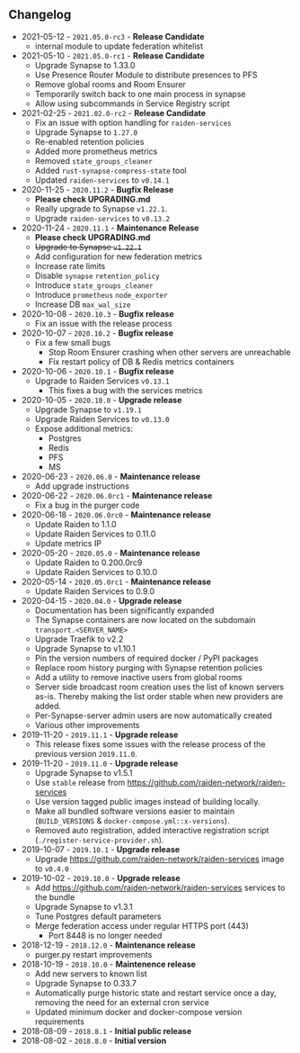## Changelog
- 2021-05-12 - `2021.05.0-rc3` - **Release Candidate**
  - internal module to update federation whitelist
- 2021-05-10 - `2021.05.0-rc1` - **Release Candidate**
  - Upgrade Synapse to 1.33.0
  - Use Presence Router Module to distribute presences to PFS
  - Remove global rooms and Room Ensurer
  - Temporarily switch back to one main process in synapse
  - Allow using subcommands in Service Registry script
- 2021-02-25 - `2021.02.0-rc2` - **Release Candidate**
  - Fix an issue with option handling for `raiden-services`
  - Upgrade Synapse to `1.27.0`
  - Re-enabled retention policies
  - Added more prometheus metrics
  - Removed `state_groups_cleaner`
  - Added `rust-synapse-compress-state` tool
  - Updated `raiden-services` to `v0.14.1`
- 2020-11-25 - `2020.11.2` - **Bugfix Release**
  - **Please check UPGRADING.md**
  - Really upgrade to Synapse `v1.22.1`.
  - Upgrade `raiden-services` to `v0.13.2`
- 2020-11-24 - `2020.11.1` - **Maintenance Release**
  - **Please check UPGRADING.md**
  - ~~Upgrade to Synapse `v1.22.1`~~
  - Add configuration for new federation metrics
  - Increase rate limits
  - Disable `synapse` `retention_policy`
  - Introduce `state_groups_cleaner`
  - Introduce `prometheus` `node_exporter`
  - Increase DB `max_wal_size`
- 2020-10-08 - `2020.10.3` - **Bugfix release**
  - Fix an issue with the release process
- 2020-10-07 - `2020.10.2` - **Bugfix release**
  - Fix a few small bugs
    - Stop Room Ensurer crashing when other servers are unreachable
    - Fix restart policy of DB & Redis metrics containers 
- 2020-10-06 - `2020.10.1` - **Bugfix release**
  - Upgrade to Raiden Services `v0.13.1`
    - This fixes a bug with the services metrics 
- 2020-10-05 - `2020.10.0` - **Upgrade release**
  - Upgrade Synapse to `v1.19.1`
  - Upgrade Raiden Services to `v0.13.0`
  - Expose additional metrics:
    - Postgres
    - Redis
    - PFS
    - MS
- 2020-06-23 - `2020.06.0` - **Maintenance release**
  - Add upgrade instructions
- 2020-06-22 - `2020.06.0rc1` - **Maintenance release**
  - Fix a bug in the purger code
- 2020-06-18 - `2020.06.0rc0` - **Maintenance release**
  - Update Raiden to 1.1.0
  - Update Raiden Services to 0.11.0
  - Update metrics IP
- 2020-05-20 - `2020.05.0` - **Maintenance release**
  - Update Raiden to 0.200.0rc9
  - Update Raiden Services to 0.10.0
- 2020-05-14 - `2020.05.0rc1` - **Maintenance release**
  - Update Raiden Services to 0.9.0
- 2020-04-15 - `2020.04.0` - **Upgrade release**
  - Documentation has been significantly expanded
  - The Synapse containers are now located on the subdomain `transport.<SERVER_NAME>`
  - Upgrade Traefik to v2.2
  - Upgrade Synapse to v1.10.1
  - Pin the version numbers of required docker / PyPI packages
  - Replace room history purging with Synapse retention policies
  - Add a utility to remove inactive users from global rooms
  - Server side broadcast room creation uses the list of known servers as-is.
    Thereby making the list order stable when new providers are added.
  - Per-Synapse-server admin users are now automatically created
  - Various other improvements
- 2019-11-20 - `2019.11.1` - **Upgrade release**
  - This release fixes some issues with the release process of the previous version `2019.11.0`.
- 2019-11-20 - `2019.11.0` - **Upgrade release**
  - Upgrade Synapse to v1.5.1
  - Use `stable` release from https://github.com/raiden-network/raiden-services
  - Use version tagged public images instead of building locally.
  - Make all bundled software versions easier to maintain (`BUILD_VERSIONS` & `docker-compose.yml::x-versions`).
  - Removed auto registration, added interactive registration script (`./register-service-provider.sh`).
- 2019-10-07 - `2019.10.1` - **Upgrade release**
  - Upgrade https://github.com/raiden-network/raiden-services image to `v0.4.0`
- 2019-10-02 - `2019.10.0` - **Upgrade release**
  - Add https://github.com/raiden-network/raiden-services services to the bundle
  - Upgrade Synapse to v1.3.1
  - Tune Postgres default parameters
  - Merge federation access under regular HTTPS port (443)
    - Port 8448 is no longer needed
- 2018-12-19 - `2018.12.0` - **Maintenance release**
  - purger.py restart improvements
- 2018-10-19 - `2018.10.0` - **Maintenence release**
  - Add new servers to known list
  - Upgrade Synapse to 0.33.7
  - Automatically purge historic state and restart service once a day, removing the need for an external cron service
  - Updated minimum docker and docker-compose version requirements
- 2018-08-09 - `2018.8.1` - **Initial public release**
- 2018-08-02 - `2018.8.0` - **Initial version**
